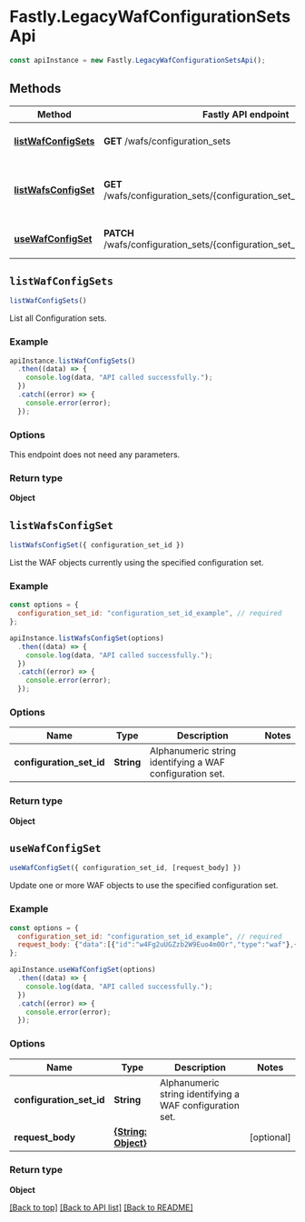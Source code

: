 # Fastly.LegacyWafConfigurationSetsApi

```javascript
const apiInstance = new Fastly.LegacyWafConfigurationSetsApi();
```
## Methods

Method | Fastly API endpoint | Description
------------- | ------------- | -------------
[**listWafConfigSets**](LegacyWafConfigurationSetsApi.md#listWafConfigSets) | **GET** /wafs/configuration_sets | List configuration sets
[**listWafsConfigSet**](LegacyWafConfigurationSetsApi.md#listWafsConfigSet) | **GET** /wafs/configuration_sets/{configuration_set_id}/relationships/wafs | List WAFs currently using a configuration set
[**useWafConfigSet**](LegacyWafConfigurationSetsApi.md#useWafConfigSet) | **PATCH** /wafs/configuration_sets/{configuration_set_id}/relationships/wafs | Apply a configuration set to a WAF


## `listWafConfigSets`

```javascript
listWafConfigSets()
```

List all Configuration sets.

### Example

```javascript
apiInstance.listWafConfigSets()
  .then((data) => {
    console.log(data, "API called successfully.");
  })
  .catch((error) => {
    console.error(error);
  });
```

### Options

This endpoint does not need any parameters.

### Return type

**Object**


## `listWafsConfigSet`

```javascript
listWafsConfigSet({ configuration_set_id })
```

List the WAF objects currently using the specified configuration set.

### Example

```javascript
const options = {
  configuration_set_id: "configuration_set_id_example", // required
};

apiInstance.listWafsConfigSet(options)
  .then((data) => {
    console.log(data, "API called successfully.");
  })
  .catch((error) => {
    console.error(error);
  });
```

### Options

Name | Type | Description  | Notes
------------- | ------------- | ------------- | -------------
**configuration_set_id** | **String** | Alphanumeric string identifying a WAF configuration set. |

### Return type

**Object**


## `useWafConfigSet`

```javascript
useWafConfigSet({ configuration_set_id, [request_body] })
```

Update one or more WAF objects to use the specified configuration set.

### Example

```javascript
const options = {
  configuration_set_id: "configuration_set_id_example", // required
  request_body: {"data":[{"id":"w4Fg2uUGZzb2W9Euo4m0Or","type":"waf"},{"id":"w4Fg2uUGZzb2W9Euo5q2Az","type":"waf"}]},
};

apiInstance.useWafConfigSet(options)
  .then((data) => {
    console.log(data, "API called successfully.");
  })
  .catch((error) => {
    console.error(error);
  });
```

### Options

Name | Type | Description  | Notes
------------- | ------------- | ------------- | -------------
**configuration_set_id** | **String** | Alphanumeric string identifying a WAF configuration set. |
**request_body** | [**{String: Object}**](Object.md) |  | [optional]

### Return type

**Object**


[[Back to top]](#) [[Back to API list]](../../README.md#endpoints)
[[Back to README]](../../README.md)

